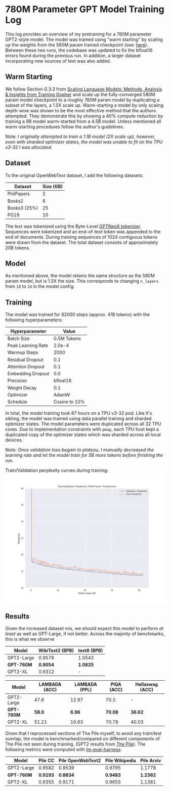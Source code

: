# 780M Parameter GPT Model Training Log

This log provides an overview of my pretraining for a 760M parameter GPT2-style model. The model was trained using "warm starting" by scaling up the weights from the 580M param trained checkpoint (see: [here](/logs/580.md)). Between these two runs, the codebase was updated to fix the bfloat16 errors found during the previous run. In addition, a larger dataset incorporating new sources of text was also added. 


## Warm Starting 

We follow Section G.3.3 from [Scaling Language Models: Methods, Analysis
& Insights from Training Gopher](https://arxiv.org/abs/2112.11446) and scale up the fully-converged 580M param model checkpoint to a roughly 760M param model by duplicating a subset of the layers, a 1.5X scale up. Warm-starting a model by only scaling depth-wise was shown to be the most effective method that the authors attempted. They demonstrate this by showing a 40% compute reduction by training a 9B model warm-started from a 4.5B model. Unless mentioned all warm-starting procedures follow the author's guidelines. 

Note: *I originally attempted to train a 1.1B model (2X scale up), however, even with sharded optimizer states, the model was unable to fit on the TPU v3-32 I was allocated.*

## Dataset

To the original OpenWebText dataset, I add the following datasets:

| Dataset      | Size (GB) |
|--------------|-----------|
| PhilPapers   | 2         |
| Books2       | 6         |
| Books3 (25%) | 25        |
| PG19         | 10        |

The text was tokenized using the Byte-Level [GPTNeoX tokenizer](https://huggingface.co/docs/transformers/model_doc/gpt_neox#transformers.GPTNeoXTokenizerFast). Sequences were tokenized and an end-of-text token was appended to the end of documents. During training sequences of 1024 contiguous tokens were drawn from the dataset. The total dataset consists of approximately 20B tokens. 

## Model

As mentioned above, the model retains the same structure as the 580M param model, but is 1.5X the size. This corresponds to changing ```n_layers``` from ```18``` to ```24``` in the model config.

## Training 

The model was trained for 82000  steps (approx. 41B tokens) with the following hyperparameters:

| Hyperparameter       | Value        |
|----------------------|--------------|
| Batch Size           | 0.5M Tokens  |
| Peak Learning Rate   | 2.0e-4       |
| Warmup Steps         | 2000         |
| Residual Dropout     | 0.1          |
| Attention Dropout    | 0.1          |
| Embedding Dropout    | 0.0          |
| Precision            | bfloat16     |
| Weight Decay         | 0.1          |
| Optimizer            | AdamW        |
| Schedule             | Cosine to 10%|


In total, the model training took 87 hours on a TPU v3-32 pod. Like it's sibling, the model was trained using data parallel training and sharded optimizer states. The model parameters were duplicated across all 32 TPU cores. Due to implementation constraints with ```pmap```, each TPU host kept a duplicated copy of the optimizer states which was sharded across all local devices. 

Note: *Once validation loss begain to plateau, I manually decreased the learning rate and let the model train for 5B more tokens before finishing the run.*

Train/Validation perplexity curves during training:
![](/logs/imgs/traincurves_760.png)

## Results

Given the increased dataset mix, we should expect this model to perform *at least* as well as GPT-Large, if not better. Across the majority of benchmarks, this is what we observe

| Model       | WikiText2 (BPB) | text8 (BPB) |
|-------------|-----------------|-------------|
| GPT2-Large  | 0.9578          | 1.0543      |
| **GPT-760M**    | **0.9054**          | **1.0825**      |
| GPT2-XL     | 0.9312          | -           |

| Model      | LAMBADA (ACC) | LAMBADA (PPL) | PIQA (ACC) | Hellaswag (ACC) |
|------------|---------------|---------------|------------|-----------------|
| GPT2-Large | 47.6          | 12.97         | 70.3       | -               |
| **GPT-760M**   | **58.0**         | **6.96**          | **70.08**      | **36.62**           |
| GPT2-XL    | 51.21         | 10.63         | 70.78      | 40.03           |

Given that I reprocessed sections of The Pile myself, to avoid any train/test overlap, the model is benchmarked/compared on different components of The Pile not seen during training. (GPT2 results from [The Pile](https://arxiv.org/abs/2101.00027)). The following metrics were computed with [lm-eval-harness](https://github.com/EleutherAI/lm-evaluation-harness):

| Model      | Pile CC | Pile OpenWebText2 | Pile Wikipedia | Pile Arxiv |
|------------|---------|-------------------|----------------|------------|
| GPT2-Large | 0.9582  | 0.9539            | 0.9795         | 1.1778     |
| **GPT-760M**   | **0.9193**  | **0.8834**            | **0.9483**         | **1.2362**     |
| GPT2-XL    | 0.9355      |  0.9171                 |   0.9655             | 1.1381           |


